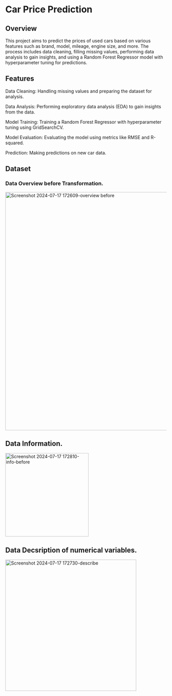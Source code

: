 # Car Price Prediction

## Overview
This project aims to predict the prices of used cars based on various features such as brand, model, mileage, engine size, and more. The process includes data cleaning, filling missing values, performing data analysis to gain insights, and using a Random Forest Regressor model with hyperparameter tuning for predictions.

## Features
  Data Cleaning: Handling missing values and preparing the dataset for analysis.

  Data Analysis: Performing exploratory data analysis (EDA) to gain insights from the data.

  Model Training: Training a Random Forest Regressor with hyperparameter tuning using GridSearchCV.

  Model Evaluation: Evaluating the model using metrics like RMSE and R-squared.

  Prediction: Making predictions on new car data.

## Dataset
   ### Data Overview before Transformation.

   <img width="742" alt="Screenshot 2024-07-17 172609-overview before" src="https://github.com/user-attachments/assets/5c86286c-1a99-46fa-a081-70530aefa26d">

   ## Data Information.

   <img width="260" alt="Screenshot 2024-07-17 172810-info-before" src="https://github.com/user-attachments/assets/b4396fa9-8353-43fe-8978-7dc9b9af8656">


   ## Data Decsription of numerical variables.

   <img width="409" alt="Screenshot 2024-07-17 172730-describe" src="https://github.com/user-attachments/assets/a7a7216b-2bd0-4dc2-9a09-d2ebac123b2f">


   


   

